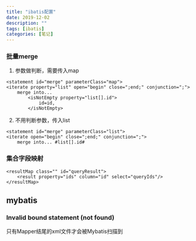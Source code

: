 ```yaml
---
title: "ibatis配置"
date: 2019-12-02
description: ""
tags: [ibatis]
categories: [笔记]
---
```


### 批量merge
1. 参数做判断，需要传入map
```
<statement id="merge" parameterClass="map">
<iterate property="list" open="begin" close=";end;" conjunction=";">
    merge into...
        <isNotEmpty property="list[].id">
            id=id,
        </isNotEmpty>
```
2. 不用判断参数，传入list
```
<statement id="merge" parameterClass="list">
<iterate open="begin" close=";end;" conjunction=";">
    merge into... #list[].id#
```
### 集合字段映射
```
<resultMap class="" id="queryResult">
    <result property="ids" column="id" select="queryIds"/>
</resultMap>
```
## mybatis
### Invalid bound statement (not found)
只有Mapper结尾的xml文件才会被Mybatis扫描到
